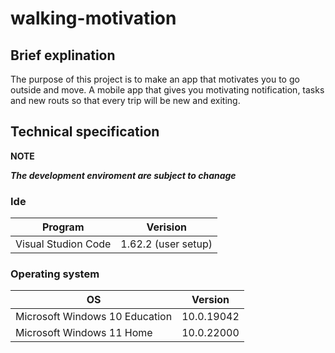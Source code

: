 # walking-motivation


## Brief explination 
The purpose of this project is to make an app that motivates you to go outside and move.
A mobile app that gives you motivating notification, tasks and new routs so that every trip will be new and exiting.


## Technical specification

**NOTE**

***The development enviroment are subject to chanage***

### Ide

|Program|Verision|
|---|---|
|Visual Studion Code|1.62.2 (user setup)|

### Operating system

|OS|Version|
|---|---|
|Microsoft Windows 10 Education|10.0.19042|
|Microsoft Windows 11 Home|10.0.22000|
